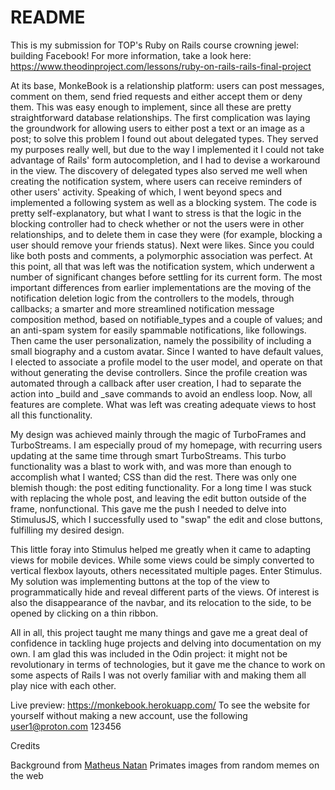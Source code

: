 # README

This is my submission for TOP's Ruby on Rails course crowning jewel: building Facebook! For more information, take a look here: https://www.theodinproject.com/lessons/ruby-on-rails-rails-final-project

At its base, MonkeBook is a relationship platform: users can post messages, comment on them, send fried requests and either accept them or deny them. This was easy enough to implement, since all these are pretty straightforward database relationships.
The first complication was laying the groundwork for allowing users to either post a text or an image as a post; to solve this problem I found out about delegated types. They served my purposes really well, but due to the way I implemented it I could not take advantage of Rails' form autocompletion, and I had to devise a workaround in the view.
The discovery of delegated types also served me well when creating the notification system, where users can receive reminders of other users' activity.
Speaking of which, I went beyond specs and implemented a following system as well as a blocking system. The code is pretty self-explanatory, but what I want to stress is that the logic in the blocking controller had to check whether or not the users were in other relationships, and to delete them in case they were (for example, blocking a user should remove your friends status).
Next were likes. Since you could like both posts and comments, a polymorphic association was perfect.
At this point, all that was left was the notification system, which underwent a number of significant changes before settling for its current form. The most important differences from earlier implementations are the moving of the notification deletion logic from the controllers to the models, through callbacks; a smarter and more streamlined notification message composition method, based on notifiable_types and a couple of values; and an anti-spam system for easily spammable notifications, like followings.
Then came the user personalization, namely the possibility of including a small biography and a custom avatar. Since I wanted to have default values, I elected to associate a profile model to the user model, and operate on that without generating the devise controllers. Since the profile creation was automated through a callback after user creation, I had to separate the action into _build and _save commands to avoid an endless loop.
Now, all features are complete. What was left was creating adequate views to host all this functionality.

My design was achieved mainly through the magic of TurboFrames and TurboStreams. I am especially proud of my homepage, with recurring users updating at the same time through smart TurboStreams. This turbo functionality was a blast to work with, and was more than enough to accomplish what I wanted; CSS than did the rest.
There was only one blemish though: the post editing functionality. For a long time I was stuck with replacing the whole post, and leaving the edit button outside of the frame, nonfunctional. This gave me the push I needed to delve into StimulusJS, which I successfully used to "swap" the edit and close buttons, fulfilling my desired design.

This little foray into Stimulus helped me greatly when it came to adapting views for mobile devices. While some views could be simply converted to vertical flexbox layouts, others necessitated multiple pages. Enter Stimulus. My solution was implementing buttons at the top of the view to programmatically hide and reveal different parts of the views. Of interest is also the disappearance of the navbar, and its relocation to the side, to be opened by clicking on a thin ribbon.

All in all, this project taught me many things and gave me a great deal of confidence in tackling huge projects and delving into documentation on my own. I am glad this was included in the Odin project: it might not be revolutionary in terms of technologies, but it gave me the chance to work on some aspects of Rails I was not overly familiar with and making them all play nice with each other.

Live preview: https://monkebook.herokuapp.com/
To see the website for yourself without making a new account, use the following
user1@proton.com
123456

Credits

Background from <a href="https://www.pexels.com/@matheusnatan/">Matheus Natan</a>
Primates images from random memes on the web